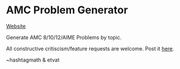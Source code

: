 # AMC Problem Generator

[Website](https://cutt.ly/amcapp)

Generate AMC 8/10/12/AIME Problems by topic.

All constructive critiscism/feature requests are welcome. Post it [here](https://github.com/cbracketdash/AMCapp/issues).
  
  
~hashtagmath & etvat
